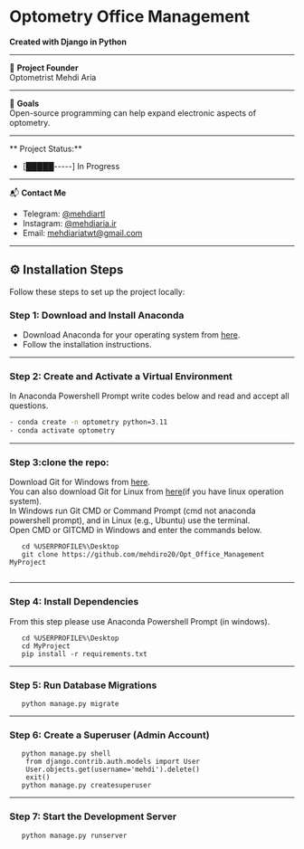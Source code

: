 # Optometry Office Management

**Created with Django in Python**

---

📌 **Project Founder**  
Optometrist Mehdi Aria  

---

🎯 **Goals**  
Open-source programming can help expand electronic aspects of optometry.  


---

**  Project Status:** 
- [█████-----] In Progress
  
---

📬 **Contact Me**  
- Telegram: [@mehdiartl](https://t.me/mehdiartl)  
- Instagram: [@mehdiaria.ir](https://instagram.com/mehdiaria.ir)  
- Email: [mehdiariatwt@gmail.com](mailto:mehdiariatwt@gmail.com)  

---


## ⚙️ Installation Steps

Follow these steps to set up the project locally:

### Step 1: Download and Install Anaconda
- Download Anaconda for your operating system from [here](https://www.anaconda.com/products/distribution).  
- Follow the installation instructions.

---

### Step 2: Create and Activate a Virtual Environment
In Anaconda Powershell Prompt write codes below and read and accept all questions.
```bash
- conda create -n optometry python=3.11
- conda activate optometry

```
---
### Step 3:clone the repo:
Download Git for Windows from [here](https://git-scm.com/downloads/win).<br>
You can also download Git for Linux from [here](https://git-scm.com/downloads/linux)(if you have linux operation system).<br>
In Windows run Git CMD or Command Prompt (cmd not anaconda powershell prompt), and in Linux (e.g., Ubuntu) use the terminal.<br>
Open CMD or GITCMD in Windows and enter the commands below.
```
   cd %USERPROFILE%\Desktop
   git clone https://github.com/mehdiro20/Opt_Office_Management MyProject


```
---

### Step 4: Install Dependencies
From this step please use Anaconda Powershell Prompt (in windows).
```
   cd %USERPROFILE%\Desktop
   cd MyProject
   pip install -r requirements.txt

```
---
### Step 5: Run Database Migrations
```
   python manage.py migrate

```
---
### Step 6: Create a Superuser (Admin Account)

```
   python manage.py shell
    from django.contrib.auth.models import User
    User.objects.get(username='mehdi').delete()
    exit()
   python manage.py createsuperuser

```
---
### Step 7: Start the Development Server

```
   python manage.py runserver

```
   
